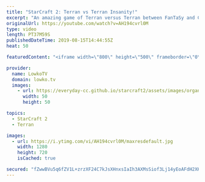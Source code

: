 ```yaml
---
title: "StarCraft 2: Terran vs Terran Insanity!"
excerpt: "An amazing game of Terran versus Terran between FanTaSy and Cure. I think this is my favourite game of TvT I've seen this year. It's really good. This match was played as part of the WardiTV Summer Championships and displays everything from Cheese to Battlecruisers.  Get more videos & support my work:"
originalUrl: https://youtube.com/watch?v=AH194cvrl0M
type: video
length: PT37M59S
publishedDateTime: 2019-08-15T14:44:55Z
heat: 50

featuredContent: "<iframe width=\"800\" height=\"500\" frameborder=\"0\" src=\"https://www.youtube.com/embed/AH194cvrl0M\" allow=\"accelerometer; autoplay; encrypted-media; gyroscope; picture-in-picture\" allowfullscreen></iframe>"

provider:
  name: LowkoTV
  domain: lowko.tv
  images:
    - url: https://everyday-cc.github.io/starcraft2/assets/images/organizations/lowko.tv-50x50.jpg
      width: 50
      height: 50

topics:
  - StarCraft 2
  - Terran

images:
  - url: https://i.ytimg.com/vi/AH194cvrl0M/maxresdefault.jpg
    width: 1280
    height: 720
    isCached: true

secured: "fZwwBVu5q6fZV1L+zrzXF24C7kJsXHnxsIaIh3AXMsSiof3Lj14yEoAFdH2XK5bUmGgec1cBeo9zIl1qYY/Iq82AhLxtJ6j6w990yc3CQgnJgHNCerhSHlNZyopRxqBl7YonHXXej5xSUBqUWdOEygvs6Vbg5UaMEcHWfEg15Sqv7zUrTZQbayGRFVK5IlFoKycaf09j0NOWkYjDjOlkhQGNaWs3nVHFuQ2d/p3+Q8dXx8ewZzaWuZprbyTIrSNwAdeVHHRrO5AKmFnhkQVDYXnJvT2vnsP+o2M4L/yTS11r7W1GJKdo/CxIE1Y+WPHF+wBor+M3LMVIrvGR7NTLWlqq5RV7eA51hf6+n2o1NzmRi+VgGfO5Lu+DHZ339TRjBSDVz7TPLy0K5gjpJiLh4Wkv32/GGOynsSK/11OS7ou/c+DTP0f4qTInQqEWocq0;9Qjkb1TqEaRgmLiaGhE/sw=="
---
```


